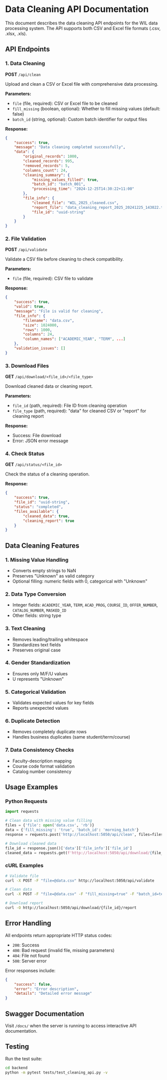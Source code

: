 # Data Cleaning API Documentation

This document describes the data cleaning API endpoints for the WIL data processing system. The API supports both CSV and Excel file formats (.csv, .xlsx, .xls).

## API Endpoints

### 1. Data Cleaning
**POST** `/api/clean`

Upload and clean a CSV or Excel file with comprehensive data processing.

**Parameters:**
- `file` (file, required): CSV or Excel file to be cleaned
- `fill_missing` (boolean, optional): Whether to fill missing values (default: false)
- `batch_id` (string, optional): Custom batch identifier for output files

**Response:**
```json
{
    "success": true,
    "message": "Data cleaning completed successfully",
    "data": {
        "original_records": 1000,
        "cleaned_records": 995,
        "removed_records": 5,
        "columns_count": 24,
        "cleaning_summary": {
            "missing_values_filled": true,
            "batch_id": "batch_001",
            "processing_time": "2024-12-25T14:30:22+11:00"
        },
        "file_info": {
            "cleaned_file": "WIL_2025_cleaned.csv",
            "report_file": "data_cleaning_report_2025_20241225_143022.txt",
            "file_id": "uuid-string"
        }
    }
}
```

### 2. File Validation
**POST** `/api/validate`

Validate a CSV file before cleaning to check compatibility.

**Parameters:**
- `file` (file, required): CSV file to validate

**Response:**
```json
{
    "success": true,
    "valid": true,
    "message": "File is valid for cleaning",
    "file_info": {
        "filename": "data.csv",
        "size": 1024000,
        "rows": 1000,
        "columns": 24,
        "column_names": ["ACADEMIC_YEAR", "TERM", ...]
    },
    "validation_issues": []
}
```

### 3. Download Files
**GET** `/api/download/<file_id>/<file_type>`

Download cleaned data or cleaning report.

**Parameters:**
- `file_id` (path, required): File ID from cleaning operation
- `file_type` (path, required): "data" for cleaned CSV or "report" for cleaning report

**Response:**
- Success: File download
- Error: JSON error message

### 4. Check Status
**GET** `/api/status/<file_id>`

Check the status of a cleaning operation.

**Response:**
```json
{
    "success": true,
    "file_id": "uuid-string",
    "status": "completed",
    "files_available": {
        "cleaned_data": true,
        "cleaning_report": true
    }
}
```

## Data Cleaning Features

### 1. Missing Value Handling
- Converts empty strings to NaN
- Preserves "Unknown" as valid category
- Optional filling: numeric fields with 0, categorical with "Unknown"

### 2. Data Type Conversion
- Integer fields: `ACADEMIC_YEAR`, `TERM`, `ACAD_PROG`, `COURSE_ID`, `OFFER_NUMBER`, `CATALOG_NUMBER`, `MASKED_ID`
- Other fields: string type

### 3. Text Cleaning
- Removes leading/trailing whitespace
- Standardizes text fields
- Preserves original case

### 4. Gender Standardization
- Ensures only M/F/U values
- U represents "Unknown"

### 5. Categorical Validation
- Validates expected values for key fields
- Reports unexpected values

### 6. Duplicate Detection
- Removes completely duplicate rows
- Handles business duplicates (same student/term/course)

### 7. Data Consistency Checks
- Faculty-description mapping
- Course code format validation
- Catalog number consistency

## Usage Examples

### Python Requests
```python
import requests

# Clean data with missing value filling
files = {'file': open('data.csv', 'rb')}
data = {'fill_missing': 'true', 'batch_id': 'morning_batch'}
response = requests.post('http://localhost:5050/api/clean', files=files, data=data)

# Download cleaned data
file_id = response.json()['data']['file_info']['file_id']
cleaned_data = requests.get(f'http://localhost:5050/api/download/{file_id}/data')
```

### cURL Examples
```bash
# Validate file
curl -X POST -F "file=@data.csv" http://localhost:5050/api/validate

# Clean data
curl -X POST -F "file=@data.csv" -F "fill_missing=true" -F "batch_id=test" http://localhost:5050/api/clean

# Download report
curl -O http://localhost:5050/api/download/{file_id}/report
```

## Error Handling

All endpoints return appropriate HTTP status codes:
- `200`: Success
- `400`: Bad request (invalid file, missing parameters)
- `404`: File not found
- `500`: Server error

Error responses include:
```json
{
    "success": false,
    "error": "Error description",
    "details": "Detailed error message"
}
```

## Swagger Documentation

Visit `/docs/` when the server is running to access interactive API documentation.

## Testing

Run the test suite:
```bash
cd backend
python -m pytest tests/test_cleaning_api.py -v
```